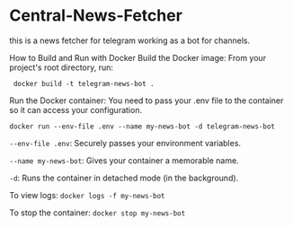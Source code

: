 # Central-News-Fetcher
this is a news fetcher for telegram working as a bot for channels.

How to Build and Run with Docker
Build the Docker image:
    From your project's root directory, run:

     docker build -t telegram-news-bot .

Run the Docker container:
You need to pass your .env file to the container so it can access your configuration. 

   ````docker run --env-file .env --name my-news-bot -d telegram-news-bot````

`--env-file .env`: Securely passes your environment variables.

`--name my-news-bot`: Gives your container a memorable name.

`-d`: Runs the container in detached mode (in the background).

To view logs:
`docker logs -f my-news-bot`


To stop the container:
`docker stop my-news-bot`
